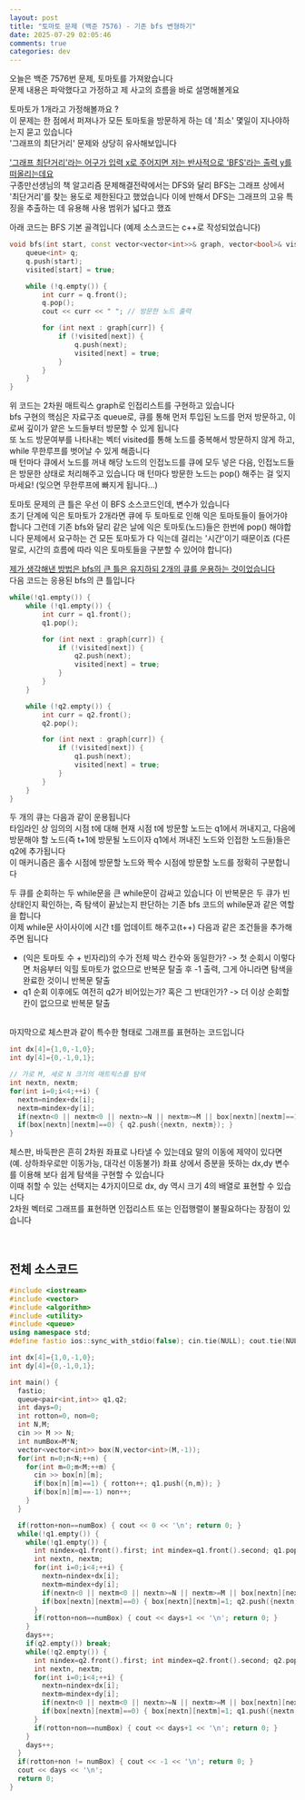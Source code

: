```yaml
---
layout: post
title: "토마토 문제 (백준 7576) - 기존 bfs 변형하기"
date: 2025-07-29 02:05:46
comments: true
categories: dev
---
```


오늘은 백준 7576번 문제, 토마토를 가져왔습니다  
문제 내용은 파악했다고 가정하고 제 사고의 흐름을 바로 설명해볼게요   
  
토마토가 1개라고 가정해볼까요 ?  
이 문제는 한 점에서 퍼져나가 모든 토마토을 방문하게 하는 데 '최소' 몇일이 지나야하는지 묻고 있습니다   
'그래프의 최단거리' 문제와 상당히 유사해보입니다   
  
<u>'그래프 최단거리'라는 어구가 입력 x로 주어지면 저는 반사적으로 'BFS'라는 출력 y를 떠올리는데요</u>  
구종만선생님의 책 알고리즘 문제해결전략에서는 DFS와 달리 BFS는 그래프 상에서 '최단거리'를 찾는 용도로 제한된다고 했었습니다 이에 반해서 DFS는 그래프의 고유 특징을 추출하는 데 유용해 사용 범위가 넓다고 했죠  
  
아래 코드는 BFS 기본 골격입니다 (예제 소스코드는 c++로 작성되었습니다)

```cpp
void bfs(int start, const vector<vector<int>>& graph, vector<bool>& visited) {
    queue<int> q;
    q.push(start);
    visited[start] = true;

    while (!q.empty()) {
        int curr = q.front();
        q.pop();
        cout << curr << " "; // 방문한 노드 출력

        for (int next : graph[curr]) {
            if (!visited[next]) {
                q.push(next);
                visited[next] = true;
            }
        }
    }
}
```  

위 코드는 2차원 매트릭스 graph로 인접리스트를 구현하고 있습니다  
bfs 구현의 핵심은 자료구조 queue로, 큐를 통해 먼저 투입된 노드를 먼저 방문하고, 이로써 깊이가 얕은 노드들부터 방문할 수 있게 됩니다  
또 노드 방문여부를 나타내는 벡터 visited를 통해 노드를 중복해서 방문하지 않게 하고, while 무한루프를 벗어날 수 있게 해줍니다  
매 턴마다 큐에서 노드를 꺼내 해당 노드의 인접노드를 큐에 모두 넣은 다음, 인접노드들은 방문한 상태로 처리해주고 있습니다 매 턴마다 방문한 노드는 pop() 해주는 걸 잊지 마세요! (잊으면 무한루프에 빠지게 됩니다...)  
  
토마토 문제의 큰 틀은 우선 이 BFS 소스코드인데, 변수가 있습니다  
초기 단계에 익은 토마토가 2개라면 큐에 두 토마토로 인해 익은 토마토들이 들어가야 합니다 그런데 기존 bfs와 달리 같은 날에 익은 토마토(노드)들은 한번에 pop() 해야합니다 문제에서 요구하는 건 모든 토마토가 다 익는데 걸리는 '시간'이기 때문이죠 (다른 말로, 시간의 흐름에 따라 익은 토마토들을 구분할 수 있어야 합니다) 
  
<u>제가 생각해낸 방법은 bfs의 큰 틀은 유지하되 2개의 큐를 운용하는 것이었습니다</u>  
다음 코드는 응용된 bfs의 큰 틀입니다  

```cpp
while(!q1.empty()) {
    while (!q1.empty()) {
        int curr = q1.front();
        q1.pop();

        for (int next : graph[curr]) {
            if (!visited[next]) {
                q2.push(next);
                visited[next] = true;
            }
        }
    }

    while (!q2.empty()) {
        int curr = q2.front();
        q2.pop();

        for (int next : graph[curr]) {
            if (!visited[next]) {
                q1.push(next);
                visited[next] = true;
            }
        }
    }
}
```

두 개의 큐는 다음과 같이 운용됩니다  
타임라인 상 임의의 시점 t에 대해 현재 시점 t에 방문할 노드는 q1에서 꺼내지고, 다음에 방문해야 할 노드(즉 t+1에 방문될 노드이자 q1에서 꺼내진 노드와 인접한 노드들)들은 q2에 추가됩니다  
이 매커니즘은 홀수 시점에 방문할 노드와 짝수 시점에 방문할 노드를 정확히 구분합니다  
  
두 큐를 순회하는 두 while문을 큰 while문이 감싸고 있습니다 이 반복문은 두 큐가 빈 상태인지 확인하는, 즉 탐색이 끝났는지 판단하는 기존 bfs 코드의 while문과 같은 역할을 합니다  
이제 while문 사이사이에 시간 t를 업데이트 해주고(t++) 다음과 같은 조건들을 추가해주면 됩니다  
  
- (익은 토마토 수 + 빈자리)의 수가 전체 박스 칸수와 동일한가? -> 첫 순회시 이렇다면 처음부터 익힐 토마토가 없으므로 반복문 탈출 후 -1 출력, 그게 아니라면 탐색을 완료한 것이니 반복문 탈출
- q1 순회 이후에도 여전히 q2가 비어있는가? 혹은 그 반대인가? -> 더 이상 순회할 칸이 없으므로 반복문 탈출  
  
<br>
마지막으로 체스판과 같이 특수한 형태로 그래프를 표현하는 코드입니다  

```cpp
int dx[4]={1,0,-1,0};
int dy[4]={0,-1,0,1};

// 가로 M, 세로 N 크기의 매트릭스를 탐색
int nextn, nextm;
for(int i=0;i<4;++i) {
  nextn=nindex+dx[i];
  nextm=mindex+dy[i];
  if(nextn<0 || nextm<0 || nextn>=N || nextm>=M || box[nextn][nextm]==1) continue;
  if(box[nextn][nextm]==0) { q2.push({nextn, nextm}); }
}
```

체스판, 바둑판은 흔히 2차원 좌표로 나타낼 수 있는데요 말의 이동에 제약이 있다면 (예. 상하좌우로만 이동가능, 대각선 이동불가) 좌표 상에서 증분을 뜻하는 dx,dy 변수를 이용해 보다 쉽게 탐색을 구현할 수 있습니다  
이때 취할 수 있는 선택지는 4가지이므로 dx, dy 역시 크기 4의 배열로 표현할 수 있습니다  
2차원 벡터로 그래프를 표현하면 인접리스트 또는 인접행렬이 불필요하다는 장점이 있습니다

<br>

## 전체 소스코드 ##
```cpp
#include <iostream>
#include <vector>
#include <algorithm>
#include <utility>
#include <queue>
using namespace std;
#define fastio ios::sync_with_stdio(false); cin.tie(NULL); cout.tie(NULL);

int dx[4]={1,0,-1,0};
int dy[4]={0,-1,0,1};

int main() {
  fastio;
  queue<pair<int,int>> q1,q2;
  int days=0;
  int rotton=0, non=0;
  int N,M;
  cin >> M >> N;
  int numBox=M*N;
  vector<vector<int>> box(N,vector<int>(M,-1));
  for(int n=0;n<N;++n) {
    for(int m=0;m<M;++m) {
      cin >> box[n][m];
      if(box[n][m]==1) { rotton++; q1.push({n,m}); }
      if(box[n][m]==-1) non++;
    }
  }

  if(rotton+non==numBox) { cout << 0 << '\n'; return 0; }
  while(!q1.empty()) {
    while(!q1.empty()) {
      int nindex=q1.front().first; int mindex=q1.front().second; q1.pop();
      int nextn, nextm;
      for(int i=0;i<4;++i) {
        nextn=nindex+dx[i];
        nextm=mindex+dy[i];
        if(nextn<0 || nextm<0 || nextn>=N || nextm>=M || box[nextn][nextm]==1) continue;
        if(box[nextn][nextm]==0) { box[nextn][nextm]=1; q2.push({nextn, nextm}); rotton++; }
      }
      if(rotton+non==numBox) { cout << days+1 << '\n'; return 0; }
    }
    days++;
    if(q2.empty()) break;
    while(!q2.empty()) {
      int nindex=q2.front().first; int mindex=q2.front().second; q2.pop();
      int nextn, nextm;
      for(int i=0;i<4;++i) {
        nextn=nindex+dx[i];
        nextm=mindex+dy[i];
        if(nextn<0 || nextm<0 || nextn>=N || nextm>=M || box[nextn][nextm]==1) continue;
        if(box[nextn][nextm]==0) { box[nextn][nextm]=1; q1.push({nextn, nextm}); rotton++; }
      }
      if(rotton+non==numBox) { cout << days+1 << '\n'; return 0; }
    }
    days++;
  }
  if(rotton+non != numBox) { cout << -1 << '\n'; return 0; }
  cout << days << '\n';
  return 0;
}
```
